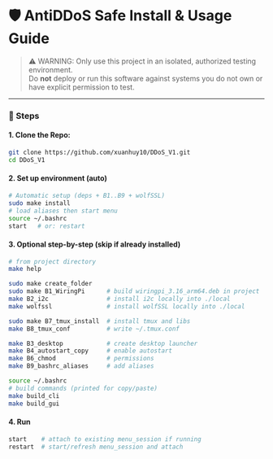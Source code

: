 # 🛡️ AntiDDoS Safe Install & Usage Guide

> ⚠️ WARNING: Only use this project in an isolated, authorized testing
> environment.\
> Do **not** deploy or run this software against systems you do not own or have
> explicit permission to test.

---

### 🚀 Steps

#### 1. Clone the Repo:

```bash
git clone https://github.com/xuanhuy10/DDoS_V1.git
cd DDoS_V1
```

#### 2. Set up environment (auto)

```bash
# Automatic setup (deps + B1..B9 + wolfSSL)
sudo make install
# load aliases then start menu
source ~/.bashrc
start   # or: restart
```

#### 3. Optional step-by-step (skip if already installed)

```bash
# from project directory
make help

sudo make create_folder
sudo make B1_WiringPi      # build wiringpi_3.16_arm64.deb in project
make B2_i2c                # install i2c locally into ./local
make wolfssl               # install wolfSSL locally into ./local

sudo make B7_tmux_install  # install tmux and libs
make B8_tmux_conf          # write ~/.tmux.conf

make B3_desktop            # create desktop launcher
make B4_autostart_copy     # enable autostart
make B6_chmod              # permissions
make B9_bashrc_aliases     # add aliases

source ~/.bashrc
# build commands (printed for copy/paste)
make build_cli
make build_gui
```

#### 4. Run

```bash
start    # attach to existing menu_session if running
restart  # start/refresh menu_session and attach
```
